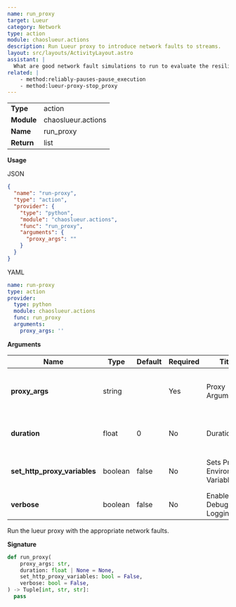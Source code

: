 ```yaml
---
name: run_proxy
target: Lueur
category: Network
type: action
module: chaoslueur.actions
description: Run Lueur proxy to introduce network faults to streams.
layout: src/layouts/ActivityLayout.astro
assistant: |
  What are good network fault simulations to run to evaluate the resilience of a service?
related: |
    - method:reliably-pauses-pause_execution
    - method:lueur-proxy-stop_proxy
---
```


|            |                                     |
| ---------- | ----------------------------------- |
| **Type**   | action                               |
| **Module** | chaoslueur.actions |
| **Name**   | run_proxy                        |
| **Return** | list                                |

**Usage**

JSON

```json
{
  "name": "run-proxy",
  "type": "action",
  "provider": {
    "type": "python",
    "module": "chaoslueur.actions",
    "func": "run_proxy",
    "arguments": {
      "proxy_args": ""
    }
  }
}
```

YAML

```yaml
name: run-proxy
type: action
provider:
  type: python
  module: chaoslueur.actions
  func: run_proxy
  arguments:
    proxy_args: ''

```

**Arguments**

| Name             | Type   | Default     | Required | Title        | Description                                  |
| ---------------- | ------ | ----------- | -------- | ------------ | -------------------------------------------- |
| **proxy_args**       | string |             | Yes      | Proxy Arguments       | lueur proxy arguments for its run command https://lueur.dev/reference/cli-commands/#run-command-options              |
| **duration**       | float | 0| No      | Duration       | Sets the window in seconds during which the proxy runs. The default of 0 means the proxy does not stop on its own               |
| **set_http_proxy_variables**       | boolean | false | No      | Sets Proxy Environment Variables       | Sets the `HTTP_PROXY` and `HTTPS_PROXY` environment variables for the process until the proxy terminates               |
| **verbose**       | boolean | false | No      | Enables Debug Logging       | Make lueur more verbose. Enable this only for debugging as lueur can be chatty.               |

Run the lueur proxy with the appropriate network faults.

**Signature**

```python
def run_proxy(
    proxy_args: str,
    duration: float | None = None,
    set_http_proxy_variables: bool = False,
    verbose: bool = False,
) -> Tuple[int, str, str]:
  pass

```
